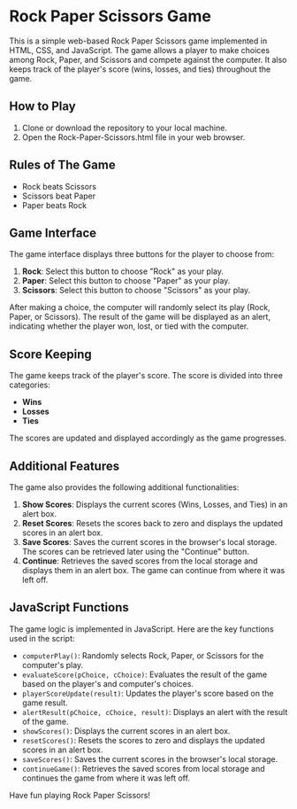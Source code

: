 # Rock Paper Scissors Game
This is a simple web-based Rock Paper Scissors game implemented in HTML, CSS, and JavaScript. The game allows a player to make choices among Rock, Paper, and Scissors and compete against the computer. It also keeps track of the player's score (wins, losses, and ties) throughout the game.

## How to Play
1. Clone or download the repository to your local machine.
2. Open the Rock-Paper-Scissors.html file in your web browser.

## Rules of The Game
- Rock beats Scissors
- Scissors beat Paper
- Paper beats Rock

## Game Interface
The game interface displays three buttons for the player to choose from:

1. **Rock**: Select this button to choose "Rock" as your play.
2. **Paper**: Select this button to choose "Paper" as your play.
3. **Scissors**: Select this button to choose "Scissors" as your play.

After making a choice, the computer will randomly select its play (Rock, Paper, or Scissors). The result of the game will be displayed as an alert, indicating whether the player won, lost, or tied with the computer.

## Score Keeping
The game keeps track of the player's score. The score is divided into three categories:

- **Wins**
- **Losses**
- **Ties**

The scores are updated and displayed accordingly as the game progresses.

## Additional Features
The game also provides the following additional functionalities:

1. **Show Scores**: Displays the current scores (Wins, Losses, and Ties) in an alert box.
2. **Reset Scores**: Resets the scores back to zero and displays the updated scores in an alert box.
3. **Save Scores**: Saves the current scores in the browser's local storage. The scores can be retrieved later using the "Continue" button.
4. **Continue**: Retrieves the saved scores from the local storage and displays them in an alert box. The game can continue from where it was left off.

## JavaScript Functions
The game logic is implemented in JavaScript. Here are the key functions used in the script:

- `computerPlay()`: Randomly selects Rock, Paper, or Scissors for the computer's play.
- `evaluateScore(pChoice, cChoice)`: Evaluates the result of the game based on the player's and computer's choices.
- `playerScoreUpdate(result)`: Updates the player's score based on the game result.
- `alertResult(pChoice, cChoice, result)`: Displays an alert with the result of the game.
- `showScores()`: Displays the current scores in an alert box.
- `resetScores()`: Resets the scores to zero and displays the updated scores in an alert box.
- `saveScores()`: Saves the current scores in the browser's local storage.
- `continueGame()`: Retrieves the saved scores from local storage and continues the game from where it was left off.

Have fun playing Rock Paper Scissors!
